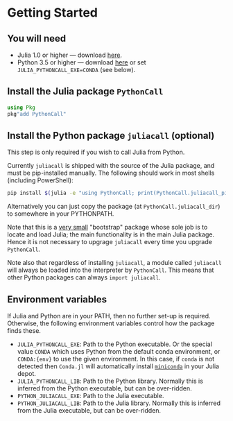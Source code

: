 # Getting Started

## You will need

* Julia 1.0 or higher — download [here](https://julialang.org/downloads).
* Python 3.5 or higher — download [here](https://www.python.org/downloads) or set `JULIA_PYTHONCALL_EXE=CONDA` (see below).

## Install the Julia package `PythonCall`

```julia
using Pkg
pkg"add PythonCall"
```

## Install the Python package `juliacall` (optional)

This step is only required if you wish to call Julia from Python.

Currently `juliacall` is shipped with the source of the Julia package, and must be
pip-installed manually. The following should work in most shells (including PowerShell):

```bash
pip install $(julia -e "using PythonCall; print(PythonCall.juliacall_pipdir)")
```

Alternatively you can just copy the package (at `PythonCall.juliacall_dir`) to somewhere in your PYTHONPATH.

Note that this is a [very small](https://github.com/cjdoris/PythonCall.jl/blob/master/juliacall/__init__.py)
"bootstrap" package whose sole job is to locate and load Julia; the main functionality is in
the main Julia package. Hence it is not necessary to upgrage `juliacall` every time
you upgrade `PythonCall`.

Note also that regardless of installing `juliacall`, a module called `juliacall` will
always be loaded into the interpreter by `PythonCall`. This means that other Python
packages can always `import juliacall`.

## Environment variables

If Julia and Python are in your PATH, then no further set-up is required.
Otherwise, the following environment variables control how the package finds these.
- `JULIA_PYTHONCALL_EXE`: Path to the Python executable. Or the special value `CONDA` which uses
  Python from the default conda environment, or `CONDA:{env}` to use the given environment.
  In this case, if `conda` is not detected then `Conda.jl` will automatically install
  [`miniconda`](https://docs.conda.io/en/latest/miniconda.html) in your Julia depot.
- `JULIA_PYTHONCALL_LIB`: Path to the Python library. Normally this is inferred from the Python
  executable, but can be over-ridden.
- `PYTHON_JULIACALL_EXE`: Path to the Julia executable.
- `PYTHON_JULIACALL_LIB`: Path to the Julia library. Normally this is inferred from the Julia
  executable, but can be over-ridden.
